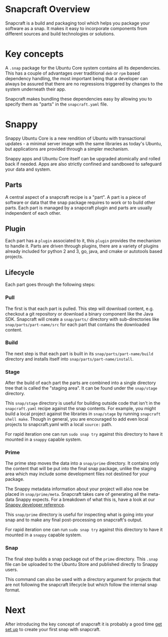 # Snapcraft Overview

Snapcraft is a build and packaging tool which helps you package your software
as a snap. It makes it easy to incorporate components from different sources
and build technologies or solutions.

# Key concepts

A `.snap` package for the Ubuntu Core system contains all its
dependencies. This has a couple of advantages over traditional `deb` or
`rpm` based dependency handling, the most important being that a
developer can always be assured that there are no regressions triggered by
changes to the system underneath their app.

Snapcraft makes bundling these dependencies easy by allowing you to
specify them as "parts" in the `snapcraft.yaml` file.

# Snappy

Snappy Ubuntu Core is a new rendition of Ubuntu with transactional updates - a
minimal server image with the same libraries as today's Ubuntu, but
applications are provided through a simpler mechanism.

Snappy apps and Ubuntu Core itself can be upgraded atomically and rolled back
if needed. Apps are also strictly confined and sandboxed to safeguard your
data and system.

## Parts

A central aspect of a snapcraft recipe is a "part". A part is a piece
of software or data that the snap package requires to work or to
build other parts. Each part is managed by a snapcraft plugin and parts
are usually independent of each other.

## Plugin

Each part has a `plugin` associated to it, this `plugin` provides the mechanism
to handle it. Parts are driven through plugins, there are a variety of plugins
already included for python 2 and 3, go, java, and cmake or autotools based
projects.

## Lifecycle

Each part goes through the following steps:

### Pull

The first is that each part is pulled. This step will download
content, e.g. checkout a git repository or download a binary component
like the Java SDK. Snapcraft will create a `snap/parts/` directory with
sub-directories like `snap/parts/part-name/src` for each part that contains
the downloaded content.

### Build

The next step is that each part is built in its `snap/parts/part-name/build`
directory and installs itself into `snap/parts/part-name/install`.

### Stage

After the build of each part the parts are combined into a single
directory tree that is called the "staging area". It can be found
under the `snap/stage` directory.

This `snap/stage` directory is useful for building outside code that isn't in the
`snapcraft.yaml` recipe against the snap contents. For example, you might
build a local project against the libraries in `snap/stage` by running `snapcraft
shell make`. Though in general, you are encouraged to add even local
projects to snapcraft.yaml with a local `source:` path.

For rapid iteration one can run `sudo snap try` against this directory to have it
mounted in a `snappy` capable system.

### Prime

The prime step moves the data into a `snap/prime` directory. It contains only
the content that will be put into the final snap package, unlike the staging
area which may include some development files not destined for your package.

The Snappy metadata information about your project will also now be placed in
`snap/prime/meta`. Snapcraft takes care of generating all the meta-data Snappy
expects. For a breakdown of what this is, have a look at our [Snappy developer
reference](http://snapcraft.io/docs/build-snaps/metadata).

This `snap/prime` directory is useful for inspecting what is going into your snap
and to make any final post-processing on snapcraft's output.

For rapid iteration one can run `sudo snap try` against this directory to have it
mounted in a `snappy` capable system.

### Snap

The final step builds a snap package out of the `prime` directory. This `.snap`
file can be uploaded to the Ubuntu Store and published directly to Snappy
users.

This command can also be used with a directory argument for projects that
are not following the snapcraft lifecycle but which follow the internal
snap format.

# Next

After introducing the key concept of snapcraft it is probably a good
time [get set up](get-started.md) to create your first snap with snapcraft.
